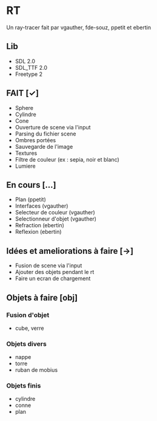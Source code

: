 # RT
Un ray-tracer fait par vgauther, fde-souz, ppetit et ebertin

## Lib
- SDL 2.0
- SDL_TTF 2.0
- Freetype 2

## FAIT [✓]
- Sphere
- Cylindre
- Cone
- Ouverture de scene via l'input
- Parsing du fichier scene
- Ombres portées
- Sauvegarde de l'image
- Textures
- Filtre de couleur (ex : sepia, noir et blanc)
- Lumiere

## En cours [...]
- Plan (ppetit)
- Interfaces (vgauther)
- Selecteur de couleur (vgauther)
- Selectionneur d'objet (vgauther)
- Refraction (ebertin)
- Reflexion (ebertin)

## Idées et ameliorations à faire [->]
- Fusion de scene via l'input
- Ajouter des objets pendant le rt
- Faire un ecran de chargement

## Objets à faire [obj]
### Fusion d'objet
- cube, verre
### Objets divers
- nappe
- torre
- ruban de mobius
### Objets finis
- cylindre 
- conne
- plan

